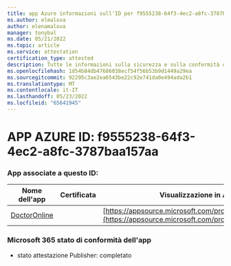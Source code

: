 ```yaml
---
title: app Azure informazioni sull'ID per f9555238-64f3-4ec2-a8fc-3787baa157aa
ms.author: elmalova
author: elenamalova
manager: tonybal
ms.date: 05/21/2022
ms.topic: article
ms.service: attestation
certification_type: attested
description: Tutte le informazioni sulla sicurezza e sulla conformità disponibili per f9555238-64f3-4ec2-a8fc-3787baa157aa.
ms.openlocfilehash: 1d54b84db47686038ecf54f56b53b9d1449a29ea
ms.sourcegitcommit: 92295c3ae2ea6543be22c92e741da0e494ada2b1
ms.translationtype: MT
ms.contentlocale: it-IT
ms.lasthandoff: 05/23/2022
ms.locfileid: "65641945"
---
```

# <a name="azure-app-id-f9555238-64f3-4ec2-a8fc-3787baa157aa"></a>APP AZURE ID: f9555238-64f3-4ec2-a8fc-3787baa157aa


### <a name="apps-associated-with-this-id"></a>App associate a questo ID:
| **Nome dell'app** | **Certificata** | **Visualizzazione in AppSource** |
|--------------|---------------|-----------------------|
| [DoctorOnline](../forward/WA200004082.md) |  | [https://appsource.microsoft.com/product/office/WA200004082](https://appsource.microsoft.com/product/office/WA200004082) |

### <a name="microsoft-365-app-compliance-status"></a>Microsoft 365 stato di conformità dell'app
- stato attestazione Publisher: completato
